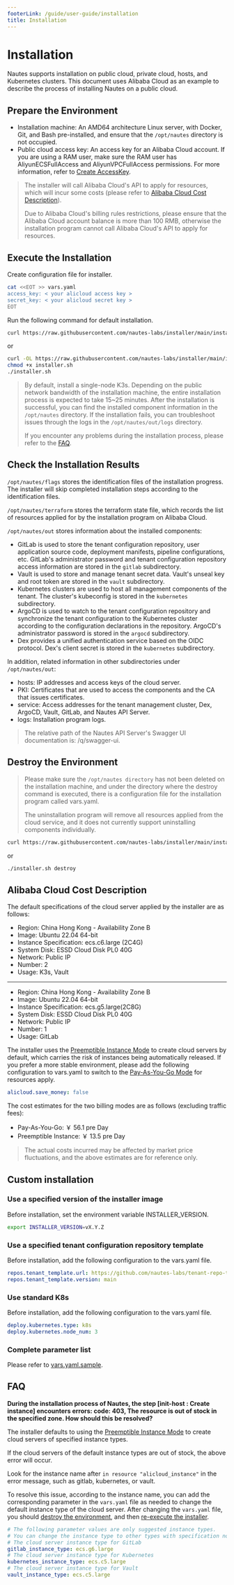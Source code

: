 ```yaml
---
footerLink: /guide/user-guide/installation
title: Installation
---
```

# Installation

Nautes supports installation on public cloud, private cloud, hosts, and Kubernetes clusters. This document uses Alibaba Cloud as an example to describe the process of installing Nautes on a public cloud.

## Prepare the Environment

- Installation machine: An AMD64 architecture Linux server, with Docker, Git, and Bash pre-installed, and ensure that the `/opt/nautes` directory is not occupied.
- Public cloud access key: An access key for an Alibaba Cloud account. If you are using a RAM user, make sure the RAM user has AliyunECSFullAccess and AliyunVPCFullAccess permissions. For more information, refer to [Create AccessKey](https://help.aliyun.com/document_detail/116401.html).

> The installer will call Alibaba Cloud's API to apply for resources, which will incur some costs (please refer to [Alibaba Cloud Cost Description](#alibaba-cloud-cost-description)).
>
> Due to Alibaba Cloud's billing rules restrictions, please ensure that the Alibaba Cloud account balance is more than 100 RMB, otherwise the installation program cannot call Alibaba Cloud's API to apply for resources.

## Execute the Installation

Create configuration file for installer.

```bash
cat <<EOT >> vars.yaml
access_key: < your alicloud access key >
secret_key: < your alicloud secret key >
EOT
```

Run the following command for default installation.

```bash
curl https://raw.githubusercontent.com/nautes-labs/installer/main/installer.sh | bash -
```

or

```bash
curl -OL https://raw.githubusercontent.com/nautes-labs/installer/main/installer.sh
chmod +x installer.sh
./installer.sh
```

> By default, install a single-node K3s. Depending on the public network bandwidth of the installation machine, the entire installation process is expected to take 15~25 minutes. After the installation is successful, you can find the installed component information in the `/opt/nautes` directory. If the installation fails, you can troubleshoot issues through the logs in the `/opt/nautes/out/logs` directory.
>
> If you encounter any problems during the installation process, please refer to the [FAQ](#faq).

## Check the Installation Results

`/opt/nautes/flags` stores the identification files of the installation progress. The installer will skip completed installation steps according to the identification files.

`/opt/nautes/terraform` stores the terraform state file, which records the list of resources applied for by the installation program on Alibaba Cloud.

`/opt/nautes/out` stores information about the installed components:

- GitLab is used to store the tenant configuration repository, user application source code, deployment manifests, pipeline configurations, etc. GitLab's administrator password and tenant configuration repository access information are stored in the `gitlab` subdirectory.
- Vault is used to store and manage tenant secret data. Vault's unseal key and root token are stored in the `vault` subdirectory.
- Kubernetes clusters are used to host all management components of the tenant. The cluster's kubeconfig is stored in the `kubernetes` subdirectory.
- ArgoCD is used to watch to the tenant configuration repository and synchronize the tenant configuration to the Kubernetes cluster according to the configuration declarations in the repository. ArgoCD's administrator password is stored in the `argocd` subdirectory.
- Dex provides a unified authentication service based on the OIDC protocol. Dex's client secret is stored in the `kubernetes` subdirectory.

In addition, related information in other subdirectories under `/opt/nautes/out`:

- hosts: IP addresses and access keys of the cloud server.
- PKI: Certificates that are used to access the components and the CA that issues certificates.
- service: Access addresses for the tenant management cluster, Dex, ArgoCD, Vault, GitLab, and Nautes API Server.
- logs: Installation program logs.

> The relative path of the Nautes API Server's Swagger UI documentation is: /q/swagger-ui.

## Destroy the Environment

> Please make sure the `/opt/nautes directory` has not been deleted on the installation machine, and under the directory where the destroy command is executed, there is a configuration file for the installation program called vars.yaml.
>
> The uninstallation program will remove all resources applied from the cloud service, and it does not currently support uninstalling components individually.

```bash
curl https://raw.githubusercontent.com/nautes-labs/installer/main/installer.sh | bash -s destroy
```

or

```bash
./installer.sh destroy
```

## Alibaba Cloud Cost Description

The default specifications of the cloud server applied by the installer are as follows:

- Region: China Hong Kong - Availability Zone B
- Image: Ubuntu 22.04 64-bit
- Instance Specification: ecs.c6.large (2C4G)
- System Disk: ESSD Cloud Disk PL0 40G
- Network: Public IP
- Number: 2
- Usage: K3s, Vault

---

- Region: China Hong Kong - Availability Zone B
- Image: Ubuntu 22.04 64-bit
- Instance Specification: ecs.g5.large(2C8G)
- System Disk: ESSD Cloud Disk PL0 40G
- Network: Public IP
- Number: 1
- Usage: GitLab

The installer uses the [Preemptible Instance Mode](https://www.alibabacloud.com/help/en/elastic-compute-service/latest/preemptible-instances-overview) to create cloud servers by default, which carries the risk of instances being automatically released. If you prefer a more stable environment, please add the following configuration to vars.yaml to switch to the [Pay-As-You-Go Mode](https://help.aliyun.com/document_detail/40653.html?spm=5176.ecsbuyv3.0.0.2a2736756P0dh1) for resources apply.

```yaml
alicloud.save_money: false
```

The cost estimates for the two billing modes are as follows (excluding traffic fees):

- Pay-As-You-Go: ￥ 56.1 pre Day
- Preemptible Instance: ￥ 13.5 pre Day

> The actual costs incurred may be affected by market price fluctuations, and the above estimates are for reference only.

## Custom installation

### Use a specified version of the installer image

Before installation, set the environment variable INSTALLER_VERSION.

```bash
export INSTALLER_VERSION=vX.Y.Z
```

### Use a specified tenant configuration repository template

Before installation, add the following configuration to the vars.yaml file.

```yaml
repos.tenant_template.url: https://github.com/nautes-labs/tenant-repo-template.git
repos.tenant_template.version: main
```

### Use standard K8s

Before installation, add the following configuration to the vars.yaml file.

```yaml
deploy.kubernetes.type: k8s
deploy.kubernetes.node_num: 3
```

### Complete parameter list

Please refer to [vars.yaml.sample](https://github.com/nautes-labs/installer/blob/main/vars.yaml.sample).

## FAQ

**During the installation process of Nautes, the step [init-host : Create instance] encounters errors: code: 403, The resource is out of stock in the specified zone. How should this be resolved?**

The installer defaults to using the [Preemptible Instance Mode](https://www.alibabacloud.com/help/en/elastic-compute-service/latest/preemptible-instances-overview) to create cloud servers of specified instance types.

If the cloud servers of the default instance types are out of stock, the above error will occur.

Look for the instance name after `in resource "alicloud_instance"` in the error message, such as gitlab, kubernetes, or vault.

To resolve this issue, according to the instance name, you can add the corresponding parameter in the `vars.yaml` file as needed to change the default instance type of the cloud server. After changing the `vars.yaml` file, you should [destroy the environment](#destroy-the-environment), and then [re-execute the installer](#execute-the-installation).

```yaml
# The following parameter values are only suggested instance types. 
# You can change the instance type to other types with specification not lower than the suggested instance types.
# The cloud server instance type for GitLab
gitlab_instance_type: ecs.g6.large
# The cloud server instance type for Kubernetes
kubernetes_instance_type: ecs.c5.large
# The cloud server instance type for Vault
vault_instance_type: ecs.c5.large
```
